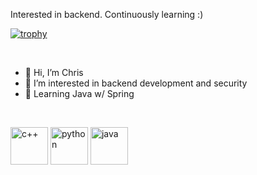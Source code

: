 Interested in backend. Continuously learning :)



[![trophy](https://github-profile-trophy.vercel.app/?username=budekrzysztof&theme=onedark&rank=S,SS,SSS,A,AA,AAA,B,C,D,E,F)](https://github.com/ryo-ma/github-profile-trophy)



<br>

- 👋 Hi, I’m Chris
- 👀 I’m interested in backend development and security
- 🌱 Learning Java w/ Spring


<br>

<img src="https://raw.githubusercontent.com/jmnote/z-icons/master/svg/cpp.svg" alt="c++" width="60" height="60" style="max-width: 100%;">   <img src="https://raw.githubusercontent.com/jmnote/z-icons/master/svg/python.svg" alt="python" width="60" height="60" style="max-width: 100%;">    <img src="https://raw.githubusercontent.com/jmnote/z-icons/master/svg/java.svg" alt="java" width="60" height="60" style="max-width: 100%;">


<!---
stiwenparker/stiwenparker is a ✨ special ✨ repository because its `README.md` (this file) appears on your GitHub profile.
You can click the Preview link to take a look at your changes.
--->
